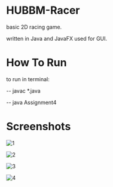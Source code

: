 # HUBBM-Racer
basic 2D racing game.

written in Java and JavaFX used for GUI.

# How To Run
to run in terminal:

-- javac *.java

-- java Assignment4

# Screenshots
![1](https://user-images.githubusercontent.com/78596308/107028018-ff9ea900-67bd-11eb-93ec-127a9f2d36bc.png)

![2](https://user-images.githubusercontent.com/78596308/107028029-02999980-67be-11eb-8599-d1f81a406229.png)

![3](https://user-images.githubusercontent.com/78596308/107028031-04fbf380-67be-11eb-86bb-fa8861c756a3.png)

![4](https://user-images.githubusercontent.com/78596308/107028038-06c5b700-67be-11eb-89a9-de42921a8a34.png)
